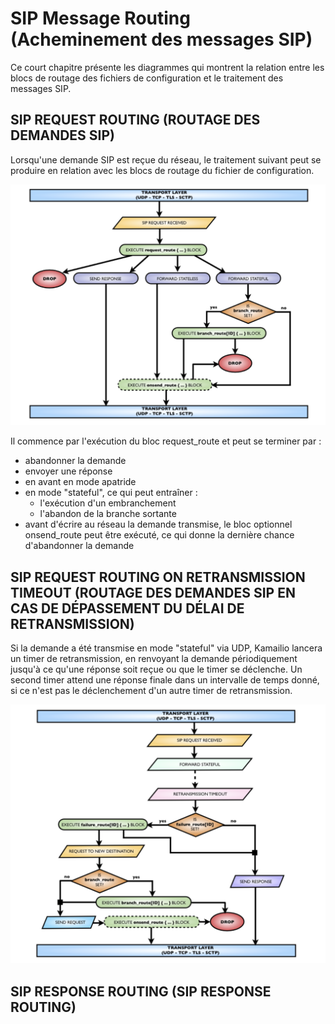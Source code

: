 # SIP Message Routing (Acheminement des messages SIP)


Ce court chapitre présente les diagrammes qui montrent la relation entre les blocs de routage des fichiers de configuration et le traitement des messages SIP.

## SIP REQUEST ROUTING (ROUTAGE DES DEMANDES SIP)

Lorsqu'une demande SIP est reçue du réseau, le traitement suivant peut se produire en relation avec les blocs de routage du fichier de configuration.

<img src="./images/SIp-message1.png">

Il commence par l'exécution du bloc request_route et peut se terminer par : 
  - abandonner la demande
  - envoyer une réponse
  - en avant en mode apatride
  - en mode "stateful", ce qui peut entraîner :
      - l'exécution d'un embranchement
      - l'abandon de la branche sortante
  - avant d'écrire au réseau la demande transmise, le bloc optionnel onsend_route peut être exécuté, ce qui donne la dernière chance d'abandonner la demande

## SIP REQUEST ROUTING ON RETRANSMISSION TIMEOUT (ROUTAGE DES DEMANDES SIP EN CAS DE DÉPASSEMENT DU DÉLAI DE RETRANSMISSION)

Si la demande a été transmise en mode "stateful" via UDP, Kamailio lancera un timer de retransmission, en renvoyant la demande périodiquement jusqu'à ce qu'une réponse soit reçue ou que le timer se déclenche. Un second timer attend une réponse finale dans un intervalle de temps donné, si ce n'est pas le déclenchement d'un autre timer de retransmission.

<img src="./images/SIp-message2.png">

## SIP RESPONSE ROUTING (SIP RESPONSE ROUTING)






